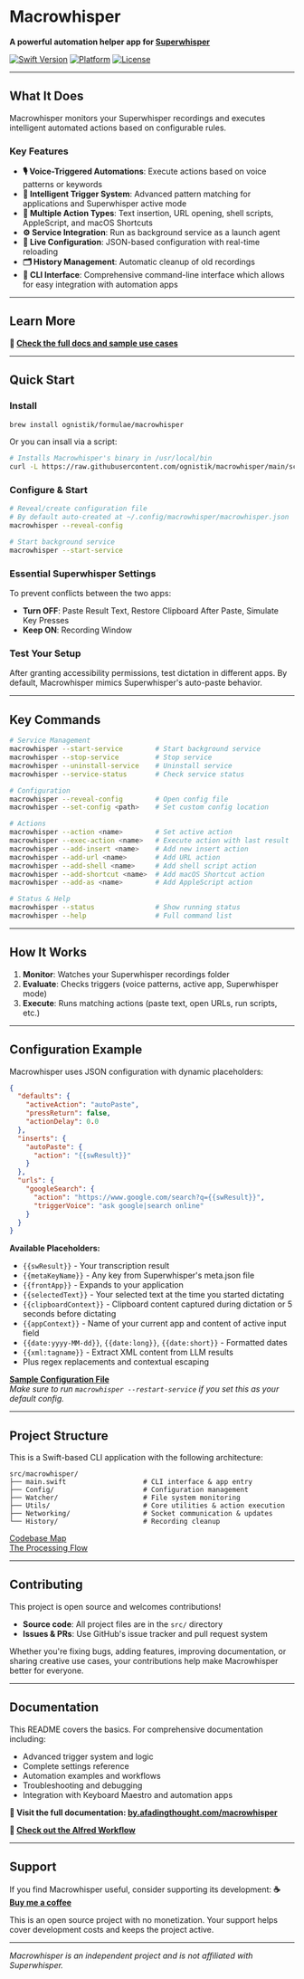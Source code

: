 # Macrowhisper

**A powerful automation helper app for [Superwhisper](https://superwhisper.com/?via=robert)**

[![Swift Version](https://img.shields.io/badge/Swift-6.1.2-orange.svg)](https://swift.org)
[![Platform](https://img.shields.io/badge/Platform-macOS-blue.svg)](https://www.apple.com/macos/)
[![License](https://img.shields.io/badge/License-GMT-blue.svg)](LICENSE)

---
## What It Does
Macrowhisper monitors your Superwhisper recordings and executes intelligent automated actions based on configurable rules.

### Key Features
- ****🎙️ Voice-Triggered Automations****: Execute actions based on voice patterns or keywords
- ****🧠 Intelligent Trigger System****: Advanced pattern matching for applications and Superwhisper active mode
- ****📝 Multiple Action Types****: Text insertion, URL opening, shell scripts, AppleScript, and macOS Shortcuts
- ****⚙️ Service Integration****: Run as background service as a launch agent
- ****🔄 Live Configuration****: JSON-based configuration with real-time reloading
- ****🗂️ History Management****: Automatic cleanup of old recordings
- ****🔌 CLI Interface****: Comprehensive command-line interface which allows for easy integration with automation apps

---
## Learn More
**💫 [Check the full docs and sample use cases](https://by.afadingthought.com/macrowhisper)**

---
## Quick Start

### Install
```bash
brew install ognistik/formulae/macrowhisper
```

Or you can insall via a script:
```bash
# Installs Macrowhisper's binary in /usr/local/bin
curl -L https://raw.githubusercontent.com/ognistik/macrowhisper/main/scripts/install.sh | sudo sh
```

### Configure & Start
```bash
# Reveal/create configuration file
# By default auto-created at ~/.config/macrowhisper/macrowhisper.json
macrowhisper --reveal-config

# Start background service
macrowhisper --start-service
```

### Essential Superwhisper Settings
To prevent conflicts between the two apps:
- **Turn OFF**: Paste Result Text, Restore Clipboard After Paste, Simulate Key Presses
- **Keep ON**: Recording Window

### Test Your Setup
After granting accessibility permissions, test dictation in different apps. By default, Macrowhisper mimics Superwhisper's auto-paste behavior.

---
## Key Commands

```bash
# Service Management
macrowhisper --start-service        # Start background service
macrowhisper --stop-service         # Stop service
macrowhisper --uninstall-service    # Uninstall service
macrowhisper --service-status       # Check service status

# Configuration
macrowhisper --reveal-config        # Open config file
macrowhisper --set-config <path>    # Set custom config location

# Actions
macrowhisper --action <name>        # Set active action
macrowhisper --exec-action <name>   # Execute action with last result
macrowhisper --add-insert <name>    # Add new insert action
macrowhisper --add-url <name>       # Add URL action
macrowhisper --add-shell <name>     # Add shell script action
macrowhisper --add-shortcut <name>  # Add macOS Shortcut action
macrowhisper --add-as <name>        # Add AppleScript action

# Status & Help
macrowhisper --status               # Show running status
macrowhisper --help                 # Full command list
```

---
## How It Works
1. **Monitor**: Watches your Superwhisper recordings folder
2. **Evaluate**: Checks triggers (voice patterns, active app, Superwhisper mode)
3. **Execute**: Runs matching actions (paste text, open URLs, run scripts, etc.)

---
## Configuration Example
Macrowhisper uses JSON configuration with dynamic placeholders:

```json
{
  "defaults": {
    "activeAction": "autoPaste",
    "pressReturn": false,
    "actionDelay": 0.0
  },
  "inserts": {
    "autoPaste": {
      "action": "{{swResult}}"
    }
  },
  "urls": {
    "googleSearch": {
      "action": "https://www.google.com/search?q={{swResult}}",
      "triggerVoice": "ask google|search online"
    }
  }
}
```

**Available Placeholders:**
- `{{swResult}}` - Your transcription result
- `{{metaKeyName}}` - Any key from Superwhisper's meta.json file
- `{{frontApp}}` - Expands to your application
- `{{selectedText}}` - Your selected text at the time you started dictating
- `{{clipboardContext}}` - Clipboard content captured during dictation or 5 seconds before dictating
- `{{appContext}}` - Name of your current app and content of active input field
- `{{date:yyyy-MM-dd}}`, `{{date:long}}`, `{{date:short}}` - Formatted dates
- `{{xml:tagname}}` - Extract XML content from LLM results
- Plus regex replacements and contextual escaping

**[Sample Configuration File](https://github.com/ognistik/macrowhisper/blob/main/samples/macrowhisper.json)**  
*Make sure to run `macrowhisper --restart-service` if you set this as your default config.*

---
## Project Structure
This is a Swift-based CLI application with the following architecture:

```
src/macrowhisper/
├── main.swift                   # CLI interface & app entry
├── Config/                      # Configuration management
├── Watcher/                     # File system monitoring
├── Utils/                       # Core utilities & action execution
├── Networking/                  # Socket communication & updates
└── History/                     # Recording cleanup
```

[Codebase Map](https://github.com/ognistik/macrowhisper/blob/main/src/CODEBASE_MAP.md)  
[The Processing Flow](https://github.com/ognistik/macrowhisper/blob/main/src/PROCESSING_FLOW.md)

---
## Contributing
This project is open source and welcomes contributions! 

- **Source code**: All project files are in the `src/` directory
- **Issues & PRs**: Use GitHub's issue tracker and pull request system

Whether you're fixing bugs, adding features, improving documentation, or sharing creative use cases, your contributions help make Macrowhisper better for everyone.

---
## Documentation

This README covers the basics. For comprehensive documentation including:
- Advanced trigger system and logic
- Complete settings reference  
- Automation examples and workflows
- Troubleshooting and debugging
- Integration with Keyboard Maestro and automation apps

**📖 Visit the full documentation: [by.afadingthought.com/macrowhisper](https://by.afadingthought.com/macrowhisper)**

**💫 [Check out the Alfred Workflow](https://github.com/ognistik/macrowhisper/tree/main/alfred)**

---
## Support
If you find Macrowhisper useful, consider supporting its development:
**☕ [Buy me a coffee](https://buymeacoffee.com/afadingthought/)**

This is an open source project with no monetization. Your support helps cover development costs and keeps the project active.

---
*Macrowhisper is an independent project and is not affiliated with Superwhisper.* 